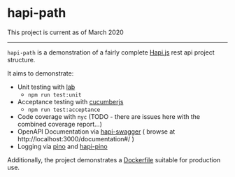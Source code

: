# hapi-path

This project is current as of March 2020

---

`hapi-path` is a demonstration of a fairly complete [Hapi.js](https://hapi.dev) rest api project structure.

It aims to demonstrate:
- Unit testing with [lab](https://hapi.dev/tutorials/testing/?lang=en_US)
  - `npm run test:unit`
- Acceptance testing with [cucumberjs](https://github.com/cucumber/cucumber-js)
  - `npm run test:acceptance`
- Code coverage with `nyc` (TODO - there are issues here with the combined coverage report...)
- OpenAPI Documentation via [hapi-swagger](https://github.com/glennjones/hapi-swagger) ( browse at http://localhost:3000/documentation#/ )
- Logging via [pino](https://github.com/pinojs/pino) and [hapi-pino](https://github.com/pinojs/hapi-pino)

Additionally, the project demonstrates a [Dockerfile](./Dockerfile) suitable for production use.